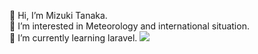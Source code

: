 <p>👋 Hi, I’m Mizuki Tanaka.<br>
👀 I’m interested in Meteorology and international situation.<br>
🌱 I’m currently learning laravel.
<img src="http://118.27.13.183/pic/GIF/z500.gif">

<!---
Anemoi7838/Anemoi7838 is a ✨ special ✨ repository because its `README.md` (this file) appears on your GitHub profile.
You can click the Preview link to take a look at your changes.
--->

